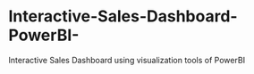 # Interactive-Sales-Dashboard-PowerBI-
Interactive Sales Dashboard using visualization tools of PowerBI
